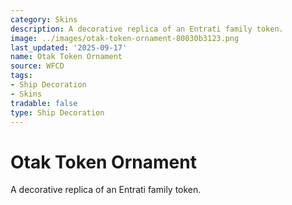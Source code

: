 ```yaml
---
category: Skins
description: A decorative replica of an Entrati family token.
image: ../images/otak-token-ornament-80030b3123.png
last_updated: '2025-09-17'
name: Otak Token Ornament
source: WFCD
tags:
- Ship Decoration
- Skins
tradable: false
type: Ship Decoration
---
```


# Otak Token Ornament

A decorative replica of an Entrati family token.

